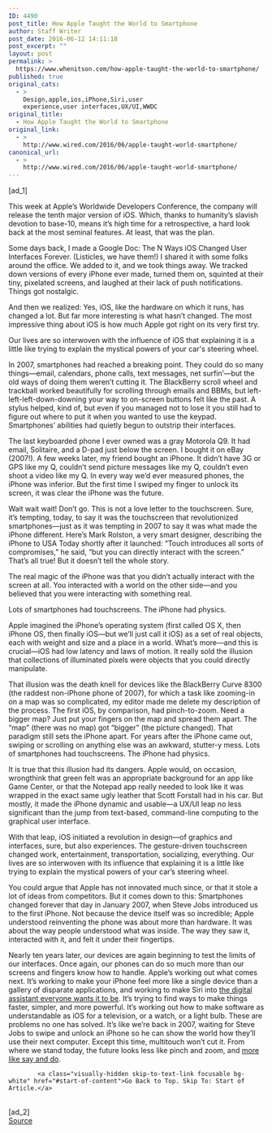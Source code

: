 ```yaml
---
ID: 4490
post_title: How Apple Taught the World to Smartphone
author: Staff Writer
post_date: 2016-06-12 14:11:18
post_excerpt: ""
layout: post
permalink: >
  https://www.whenitson.com/how-apple-taught-the-world-to-smartphone/
published: true
original_cats:
  - >
    Design,apple,ios,iPhone,Siri,user
    experience,user interfaces,UX/UI,WWDC
original_title:
  - How Apple Taught the World to Smartphone
original_link:
  - >
    http://www.wired.com/2016/06/apple-taught-world-smartphone/
canonical_url:
  - >
    http://www.wired.com/2016/06/apple-taught-world-smartphone/
---
```

 [ad_1]
<br><div id="start-of-content"><p>This week at Apple’s Worldwide Developers Conference, the company will release the tenth major version of iOS. Which, thanks to humanity’s slavish devotion to base-10, means it’s high time for a retrospective, a hard look back at the most seminal features. At least, that was the plan.</p>
<p>Some days back, I made a Google Doc: The N Ways iOS Changed User Interfaces Forever. (Listicles, we have them!) I shared it with some folks around the office. We added to it, and we took things away. We tracked down versions of every iPhone ever made, turned them on, squinted at their tiny, pixelated screens, and laughed at their lack of push notifications. Things got nostalgic.</p>
<p>And then we realized: Yes, iOS, like the hardware on which it runs, has changed a lot. But far more interesting is what hasn’t changed. The most impressive thing about iOS is how much Apple got right on its very first try.</p>
<p data-js="fader" class="pullquote carve fader">
	Our lives are so interwoven with the influence of iOS that explaining it is a little like trying to explain the mystical powers of your car's steering wheel.	<span class="attribution"/>
</p>

<p>In 2007, smartphones had reached a breaking point. They could do so many things—email, calendars, phone calls, text messages, net surfin’—but the old ways of doing them weren’t cutting it. The BlackBerry scroll wheel and trackball worked beautifully for scrolling through emails and BBMs, but left-left-left-down-downing your way to on-screen buttons felt like the past. A stylus helped, kind of, but even if you managed not to lose it you still had to figure out where to put it when you wanted to use the keypad. Smartphones’ abilities had quietly begun to outstrip their interfaces.</p>
<p>The last keyboarded phone I ever owned was a gray Motorola Q9. It had email, Solitaire, and a D-pad just below the screen. I bought it on eBay (2007!). A few weeks later, my friend bought an iPhone. It didn’t have 3G or GPS like my Q, couldn’t send picture messages like my Q, couldn’t even shoot a video like my Q. In every way we’d ever measured phones, the iPhone was inferior. But the first time I swiped my finger to unlock its screen, it was clear the iPhone was the future.</p>
<p>Wait wait wait! Don’t go. This is not a love letter to the touchscreen. Sure, it’s tempting, today, to say it was the touchscreen that revolutionized smartphones—just as it was tempting in 2007 to say it was what made the iPhone different. Here’s Mark Rolston, a very smart designer, describing the iPhone to USA Today shortly after it launched: “Touch introduces all sorts of compromises,” he said, “but you can directly interact with the screen.” That’s all true! But it doesn’t tell the whole story.</p>
<p>The real magic of the iPhone was that you didn’t actually interact with the screen at all. You interacted with a world on the other side—and you believed that you were interacting with something real.</p>
<p data-js="fader" class="pullquote carve fader">
	Lots of smartphones had touchscreens. The iPhone had physics.	<span class="attribution"/>
</p>

<p>Apple imagined the iPhone’s operating system (first called OS X, then iPhone OS, then finally iOS—but we’ll just call it iOS) as a set of real objects, each with weight and size and a place in a world. What’s more—and this is crucial—iOS had low latency and laws of motion. It really sold the illusion that collections of illuminated pixels were objects that you could directly manipulate.</p>
<p>That illusion was the death knell for devices like the BlackBerry Curve 8300 (the raddest non-iPhone phone of 2007), for which a task like zooming-in on a map was so complicated, my editor made me delete my description of the process. The first iOS, by comparison, had pinch-to-zoom. Need a bigger map? Just put your fingers on the map and spread them apart. The “map” (there was no map) got “bigger” (the picture changed). That paradigm still sets the iPhone apart. For years after the iPhone came out, swiping or scrolling on anything else was an awkward, stutter-y mess. Lots of smartphones had touchscreens. The iPhone had physics.</p>
<p>It is true that this illusion had its dangers. Apple would, on occasion, wrongthink that green felt was an appropriate background for an app like Game Center, or that the Notepad app really needed to look like it was wrapped in the exact same ugly leather that Scott Forstall had in his car. But mostly, it made the iPhone dynamic and usable—a UX/UI leap no less significant than the jump from text-based, command-line computing to the graphical user interface.</p>
<p>With that leap, iOS initiated a revolution in design—of graphics and interfaces, sure, but also experiences. The gesture-driven touchscreen changed work, entertainment, transportation, socializing, everything. Our lives are so interwoven with its influence that explaining it is a little like trying to explain the mystical powers of your car’s steering wheel.</p>
<p>You could argue that Apple has not innovated much since, or that it stole a lot of ideas from competitors. But it comes down to this: Smartphones changed forever that day in January 2007, when Steve Jobs introduced us to the first iPhone. Not because the device itself was so incredible; Apple understood reinventing the phone was about more than hardware. It was about the way people understood what was inside. The way they saw it, interacted with it, and felt it under their fingertips.</p>
<p>Nearly ten years later, our devices are again beginning to test the limits of our interfaces. Once again, our phones can do so much more than our screens and fingers know how to handle. Apple’s working out what comes next. It’s working to make your iPhone feel more like a single device than a gallery of disparate applications, and working to make Siri into <a href="http://www.wired.com/2016/06/hey-siri-time-put-shut/" target="_blank">the digital assistant everyone wants it to be</a>. It’s trying to find ways to make things faster, simpler, and more powerful. It’s working out how to make software as understandable as iOS for a television, or a watch, or a light bulb. These are problems no one has solved. It’s like we’re back in 2007, waiting for Steve Jobs to swipe and unlock an iPhone so he can show the world how they’ll use their next computer. Except this time, multitouch won’t cut it. From where we stand today, the future looks less like pinch and zoom, and <a href="http://www.wired.com/2015/09/voice-interface-ios/" target="_blank">more like say and do</a>.</p>

			<a class="visually-hidden skip-to-text-link focusable bg-white" href="#start-of-content">Go Back to Top. Skip To: Start of Article.</a>

			
</div>
<br>[ad_2]
<br><a href="http://www.wired.com/2016/06/apple-taught-world-smartphone/">Source </a>